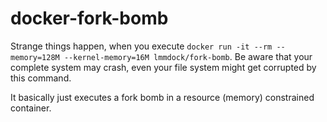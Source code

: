 # docker-fork-bomb

Strange things happen, when you execute `docker run -it --rm --memory=128M --kernel-memory=16M lmmdock/fork-bomb`. Be aware that your complete system may crash, even your file system might get corrupted by this command.

It basically just executes a fork bomb in a resource (memory) constrained container.
